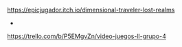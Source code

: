 https://epicjugador.itch.io/dimensional-traveler-lost-realms

-

https://trello.com/b/P5EMgvZn/video-juegos-ll-grupo-4
